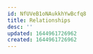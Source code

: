 ```yaml
---
id: NfUVeB1oNAukkhYwBcfq8
title: Relationships
desc: ''
updated: 1644961726962
created: 1644961726962
---
```


